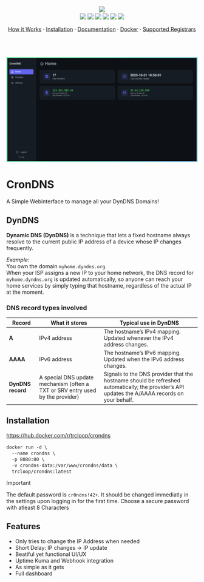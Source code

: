 <a href="https://github.com/TRC-Loop/CronDNS" align="center" style="text-decoration:none; color:inherit; display:block; outline:none;">
  <img src="https://github.com/TRC-Loop/CronDNS/blob/main/.github/assets/CronDNS.webp"/>
  <div>
    <img src="https://img.shields.io/github/stars/TRC-Loop/CronDNS?style=for-the-badge"/>
    <img src="https://img.shields.io/github/forks/TRC-Loop/CronDNS?style=for-the-badge"/>
    <img src="https://img.shields.io/github/license/TRC-Loop/CronDNS?style=for-the-badge"/>
    <img src="https://img.shields.io/github/commit-activity/m/TRC-Loop/CronDNS?style=for-the-badge">
    <img src="https://img.shields.io/github/check-runs/TRC-Loop/CronDNS/main?style=for-the-badge">
    <img src="https://img.shields.io/docker/v/trcloop/crondns?style=for-the-badge&logo=docker">
  </div>
</a>
<p align="center">
  <a href="">How it Works</a>
  ·
  <a href="https://github.com/TRC-Loop/CronDNS#installation">Installation</a>
  ·
  <a href="https://github.com/TRC-Loop/CronDNS/wiki">Documentation</a>
  ·
  <a href="https://hub.docker.com/r/trcloop/crondns">Docker</a>
  ·
  <a href="https://github.com/TRC-Loop/CronDNS/wiki/Supported-Registrars">Supported Registrars</a>
</p>
<br/><br/><br/>

<img src="https://github.com/TRC-Loop/CronDNS/blob/main/.github/assets/crondns_screenshot.webp"/>



# CronDNS

A Simple Webinterface to manage all your DynDNS Domains!

## DynDNS

**Dynamic DNS (DynDNS)** is a technique that lets a fixed hostname always resolve to the current public IP address of a device whose IP changes frequently.

*Example:*  
You own the domain `myhome.dyndns.org`.  
When your ISP assigns a new IP to your home network, the DNS record for `myhome.dyndns.org` is updated automatically, so anyone can reach your home services by simply typing that hostname, regardless of the actual IP at the moment.  

### DNS record types involved

| Record | What it stores | Typical use in DynDNS |
|--------|----------------|-----------------------|
| **A**  | IPv4 address   | The hostname’s IPv4 mapping. Updated whenever the IPv4 address changes. |
| **AAAA** | IPv6 address | The hostname’s IPv6 mapping. Updated when the IPv6 address changes. |
| **DynDNS record** | A special DNS update mechanism (often a TXT or SRV entry used by the provider) | Signals to the DNS provider that the hostname should be refreshed automatically; the provider’s API updates the A/AAAA records on your behalf. |


## Installation

https://hub.docker.com/r/trcloop/crondns

```
docker run -d \
  --name crondns \
  -p 8080:80 \
  -v crondns-data:/var/www/crondns/data \
  trcloop/crondns:latest
```
> [!IMPORTANT]  
> The default password is `cr0ndns!42+`. It should be changed immediatly in the settings upon logging in for the first time. Choose a secure password with atleast 8 Characters


## Features
- Only tries to change the IP Address when needed
- Short Delay: IP changes -> IP update
- Beatiful yet functional UI/UX
- Uptime Kuma and Webhook integration
- As simple as it gets
- Full dashboard









